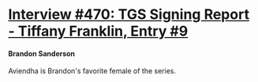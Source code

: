 # [Interview #470: TGS Signing Report - Tiffany Franklin, Entry #9](https://www.theoryland.com/intvmain.php?i=470#9)

#### Brandon Sanderson

Aviendha is Brandon's favorite female of the series.

